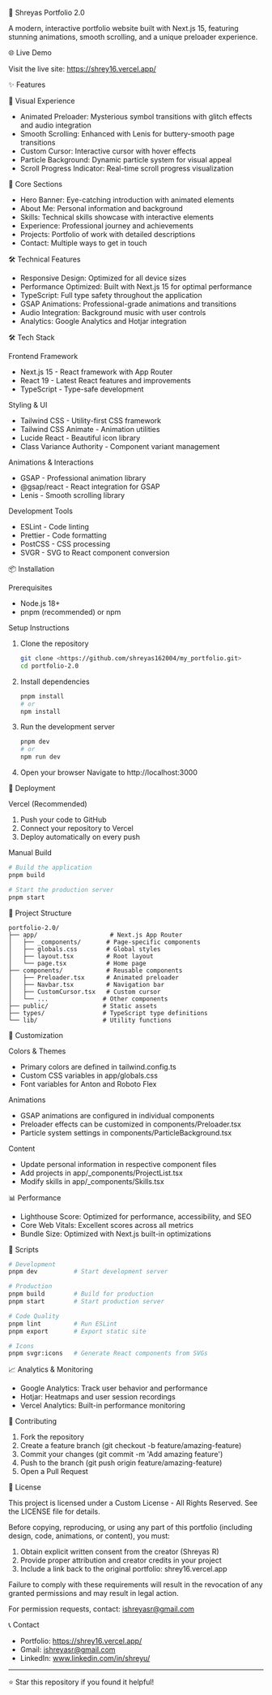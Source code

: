 🚀 Shreyas Portfolio 2.0

A modern, interactive portfolio website built with Next.js 15, featuring stunning animations, smooth scrolling, and a unique preloader experience.

🌐 Live Demo

Visit the live site: https://shrey16.vercel.app/

✨ Features

🎨 Visual Experience
- Animated Preloader: Mysterious symbol transitions with glitch effects and audio integration
- Smooth Scrolling: Enhanced with Lenis for buttery-smooth page transitions
- Custom Cursor: Interactive cursor with hover effects
- Particle Background: Dynamic particle system for visual appeal
- Scroll Progress Indicator: Real-time scroll progress visualization

🎯 Core Sections
- Hero Banner: Eye-catching introduction with animated elements
- About Me: Personal information and background
- Skills: Technical skills showcase with interactive elements
- Experience: Professional journey and achievements
- Projects: Portfolio of work with detailed descriptions
- Contact: Multiple ways to get in touch

🛠 Technical Features
- Responsive Design: Optimized for all device sizes
- Performance Optimized: Built with Next.js 15 for optimal performance
- TypeScript: Full type safety throughout the application
- GSAP Animations: Professional-grade animations and transitions
- Audio Integration: Background music with user controls
- Analytics: Google Analytics and Hotjar integration

🛠 Tech Stack

Frontend Framework
- Next.js 15 - React framework with App Router
- React 19 - Latest React features and improvements
- TypeScript - Type-safe development

Styling & UI
- Tailwind CSS - Utility-first CSS framework
- Tailwind CSS Animate - Animation utilities
- Lucide React - Beautiful icon library
- Class Variance Authority - Component variant management

Animations & Interactions
- GSAP - Professional animation library
- @gsap/react - React integration for GSAP
- Lenis - Smooth scrolling library

Development Tools
- ESLint - Code linting
- Prettier - Code formatting
- PostCSS - CSS processing
- SVGR - SVG to React component conversion

📦 Installation

Prerequisites
- Node.js 18+ 
- pnpm (recommended) or npm

Setup Instructions

1. Clone the repository
   ```bash
   git clone <https://github.com/shreyas162004/my_portfolio.git>
   cd portfolio-2.0
   ```

2. Install dependencies
   ```bash
   pnpm install
   # or
   npm install
   ```

3. Run the development server
   ```bash
   pnpm dev
   # or
   npm run dev
   ```

4. Open your browser
   Navigate to http://localhost:3000

🚀 Deployment

Vercel (Recommended)
1. Push your code to GitHub
2. Connect your repository to Vercel
3. Deploy automatically on every push

Manual Build
```bash
# Build the application
pnpm build

# Start the production server
pnpm start
```

📁 Project Structure

```
portfolio-2.0/
├── app/                    # Next.js App Router
│   ├── _components/       # Page-specific components
│   ├── globals.css        # Global styles
│   ├── layout.tsx         # Root layout
│   └── page.tsx           # Home page
├── components/            # Reusable components
│   ├── Preloader.tsx      # Animated preloader
│   ├── Navbar.tsx         # Navigation bar
│   ├── CustomCursor.tsx   # Custom cursor
│   └── ...               # Other components
├── public/               # Static assets
├── types/                # TypeScript type definitions
└── lib/                  # Utility functions
```

🎨 Customization

Colors & Themes
- Primary colors are defined in tailwind.config.ts
- Custom CSS variables in app/globals.css
- Font variables for Anton and Roboto Flex

Animations
- GSAP animations are configured in individual components
- Preloader effects can be customized in components/Preloader.tsx
- Particle system settings in components/ParticleBackground.tsx

Content
- Update personal information in respective component files
- Add projects in app/_components/ProjectList.tsx
- Modify skills in app/_components/Skills.tsx

📊 Performance

- Lighthouse Score: Optimized for performance, accessibility, and SEO
- Core Web Vitals: Excellent scores across all metrics
- Bundle Size: Optimized with Next.js built-in optimizations

🔧 Scripts

```bash
# Development
pnpm dev          # Start development server

# Production
pnpm build        # Build for production
pnpm start        # Start production server

# Code Quality
pnpm lint         # Run ESLint
pnpm export       # Export static site

# Icons
pnpm svgr:icons   # Generate React components from SVGs
```

📈 Analytics & Monitoring

- Google Analytics: Track user behavior and performance
- Hotjar: Heatmaps and user session recordings
- Vercel Analytics: Built-in performance monitoring

🤝 Contributing

1. Fork the repository
2. Create a feature branch (git checkout -b feature/amazing-feature)
3. Commit your changes (git commit -m 'Add amazing feature')
4. Push to the branch (git push origin feature/amazing-feature)
5. Open a Pull Request

📄 License

This project is licensed under a Custom License - All Rights Reserved. See the LICENSE file for details.

Before copying, reproducing, or using any part of this portfolio (including design, code, animations, or content), you must:

1. Obtain explicit written consent from the creator (Shreyas R)
2. Provide proper attribution and creator credits in your project
3. Include a link back to the original portfolio: shrey16.vercel.app

Failure to comply with these requirements will result in the revocation of any granted permissions and may result in legal action.

For permission requests, contact: ishreyasr@gmail.com

📞 Contact

- Portfolio: https://shrey16.vercel.app/
- Gmail: ishreyasr@gmail.com 
- LinkedIn: www.linkedin.com/in/shreyu/

---

⭐ Star this repository if you found it helpful!
